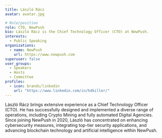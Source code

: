 ```yaml
---
title: László Rácz
avatar: avatar.jpg

# Role/position
role: CTO, NewPush
bio: László Rácz is the Chief Technology Officer (CTO) at NewPush.
interests:
  - Public Speaking
organizations:
  - name: NewPush
    url: https://www.newpush.com
superuser: false
user_groups:
  - Speakers
  - Hosts
  - Committee
profiles:
  - icon: brands/linkedin
    url: "https://www.linkedin.com/in/hdkiller/"
---
```


László Rácz brings extensive experience as a Chief Technology Officer (CTO). He has successfully designed and implemented a diverse range of operations, including Crypto Mining and fully automated Digital Agencies. Since joining NewPush in 2020, László has concentrated on enhancing cybersecurity measures, integrating top-tier security applications, and advancing blockchain technology and artificial intelligence within NewPush.

